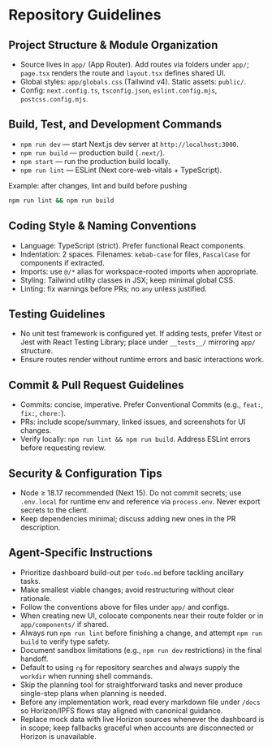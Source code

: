 # Repository Guidelines

## Project Structure & Module Organization
- Source lives in `app/` (App Router). Add routes via folders under `app/`; `page.tsx` renders the route and `layout.tsx` defines shared UI.
- Global styles: `app/globals.css` (Tailwind v4). Static assets: `public/`.
- Config: `next.config.ts`, `tsconfig.json`, `eslint.config.mjs`, `postcss.config.mjs`.

## Build, Test, and Development Commands
- `npm run dev` — start Next.js dev server at `http://localhost:3000`.
- `npm run build` — production build (`.next/`).
- `npm start` — run the production build locally.
- `npm run lint` — ESLint (Next core-web-vitals + TypeScript).

Example: after changes, lint and build before pushing
```bash
npm run lint && npm run build
```

## Coding Style & Naming Conventions
- Language: TypeScript (strict). Prefer functional React components.
- Indentation: 2 spaces. Filenames: `kebab-case` for files, `PascalCase` for components if extracted.
- Imports: use `@/*` alias for workspace-rooted imports when appropriate.
- Styling: Tailwind utility classes in JSX; keep minimal global CSS.
- Linting: fix warnings before PRs; no `any` unless justified.

## Testing Guidelines
- No unit test framework is configured yet. If adding tests, prefer Vitest or Jest with React Testing Library; place under `__tests__/` mirroring `app/` structure.
- Ensure routes render without runtime errors and basic interactions work.

## Commit & Pull Request Guidelines
- Commits: concise, imperative. Prefer Conventional Commits (e.g., `feat:`, `fix:`, `chore:`).
- PRs: include scope/summary, linked issues, and screenshots for UI changes.
- Verify locally: `npm run lint && npm run build`. Address ESLint errors before requesting review.

## Security & Configuration Tips
- Node ≥ 18.17 recommended (Next 15). Do not commit secrets; use `.env.local` for runtime env and reference via `process.env`. Never export secrets to the client.
- Keep dependencies minimal; discuss adding new ones in the PR description.

## Agent-Specific Instructions
- Prioritize dashboard build-out per `todo.md` before tackling ancillary tasks.
- Make smallest viable changes; avoid restructuring without clear rationale.
- Follow the conventions above for files under `app/` and configs.
- When creating new UI, colocate components near their route folder or in `app/components/` if shared.
- Always run `npm run lint` before finishing a change, and attempt `npm run build` to verify type safety.
- Document sandbox limitations (e.g., `npm run dev` restrictions) in the final handoff.
- Default to using `rg` for repository searches and always supply the `workdir` when running shell commands.
- Skip the planning tool for straightforward tasks and never produce single-step plans when planning is needed.
- Before any implementation work, read every markdown file under `/docs` so Horizon/IPFS flows stay aligned with canonical guidance.
- Replace mock data with live Horizon sources whenever the dashboard is in scope; keep fallbacks graceful when accounts are disconnected or Horizon is unavailable.
